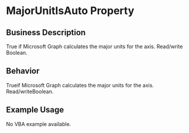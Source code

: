 # MajorUnitIsAuto Property

## Business Description
True if Microsoft Graph calculates the major units for the axis. Read/write Boolean.

## Behavior
Trueif Microsoft Graph calculates the major units for the axis. Read/writeBoolean.

## Example Usage
No VBA example available.